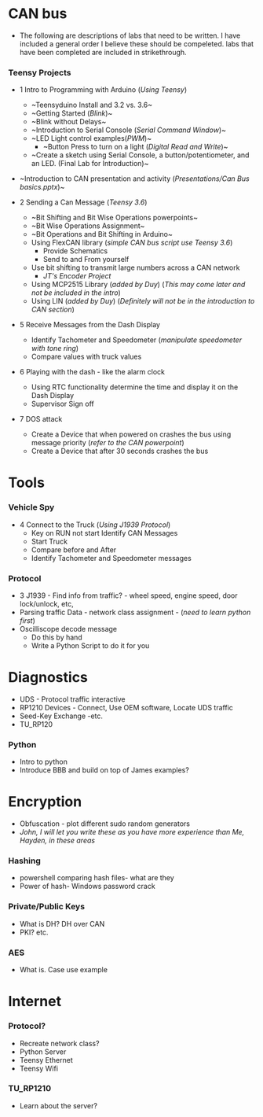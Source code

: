 # CAN bus
* The following are descriptions of labs that need to be written. I have included a general order I believe these should be compeleted.
labs that have been completed are included in strikethrough. 
### Teensy Projects
* 1 Intro to Programming with Arduino (_Using Teensy_)
	- ~Teensyduino Install and 3.2 vs. 3.6~
	- ~Getting Started (_Blink_)~
	- ~Blink without Delays~
	- ~Introduction to Serial Console (_Serial Command Window_)~
	- ~LED Light control examples(_PWM_)~
		- ~Button Press to turn on a light (_Digital Read and Write_)~
	- ~Create a sketch using Serial Console, a button/potentiometer, and an LED. (Final Lab for Introduction)~
	
* ~Introduction to CAN presentation and activity (_Presentations/Can Bus basics.pptx_)~
* 2 Sending a Can Message (_Teensy 3.6_)
	- ~Bit Shifting and Bit Wise Operations powerpoints~
	- ~Bit Wise Operations Assignment~
	- ~Bit Operations and Bit Shifting in Arduino~
	- Using FlexCAN library (_simple CAN bus script use Teensy 3.6_)
		- Provide Schematics
		- Send to and From yourself
	- Use bit shifting to transmit large numbers across a CAN network
		- _JT's Encoder Project_
	- Using MCP2515 Library (_added by Duy_) (_This may come later and not be included in the intro_)
	- Using LIN (_added by Duy_) (_Definitely will not be in the introduction to CAN section_)
	
* 5 Receive Messages from the Dash Display
	- Identify Tachometer and Speedometer (_manipulate speedometer with tone ring_)
	- Compare values with truck values
* 6 Playing with the dash - like the alarm clock
	- Using RTC functionality determine the time and display it on the Dash Display
	- Supervisor Sign off
* 7 DOS attack
	- Create a Device that when powered on crashes the bus using message priority (_refer to the CAN powerpoint_)
	- Create a Device that after 30 seconds crashes the bus
# Tools
### Vehicle Spy
* 4 Connect to the Truck (_Using J1939 Protocol_)
	- Key on RUN not start Identify CAN Messages
	- Start Truck
	- Compare before and After
	- Identify Tachometer and Speedometer messages

### Protocol
* 3 J1939 - Find info from traffic? - wheel speed, engine speed, door lock/unlock, etc, 
* Parsing traffic Data - network class assignment - (_need to learn python first_)
* Oscilliscope decode message
	- Do this by hand
	- Write a Python Script to do it for you

# Diagnostics
* UDS - Protocol traffic interactive
* RP1210 Devices - Connect, Use OEM software, Locate UDS traffic
* Seed-Key Exchange -etc.
* TU_RP120 

### Python
* Intro to python
* Introduce BBB and build on top of James examples?





# Encryption
* Obfuscation - plot different sudo random generators
* _John, I will let you write these as you have more experience than Me, Hayden, in these areas_
### Hashing
* powershell comparing hash files- what are they
* Power of hash- Windows password crack
### Private/Public Keys
* What is DH? DH over CAN
* PKI? etc.
### AES
* What is. Case use example

# Internet
### Protocol?
* Recreate network class?
* Python Server 
* Teensy Ethernet
* Teensy Wifi
### TU_RP1210
* Learn about the server?
